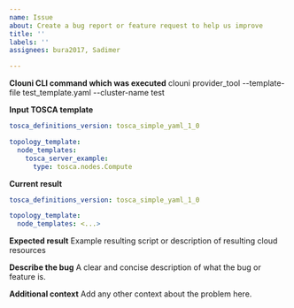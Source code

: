 ```yaml
---
name: Issue
about: Create a bug report or feature request to help us improve
title: ''
labels: ''
assignees: bura2017, Sadimer

---
```


**Clouni CLI command which was executed**
clouni provider_tool --template-file test_template.yaml --cluster-name test

**Input TOSCA template**
~~~yaml
tosca_definitions_version: tosca_simple_yaml_1_0

topology_template:
  node_templates:
    tosca_server_example:
      type: tosca.nodes.Compute
~~~

**Current result**
~~~yaml
tosca_definitions_version: tosca_simple_yaml_1_0

topology_template:
  node_templates: <...>
~~~

**Expected result**
Example resulting script or description of resulting cloud resources

**Describe the bug**
A clear and concise description of what the bug or feature is.

**Additional context**
Add any other context about the problem here.